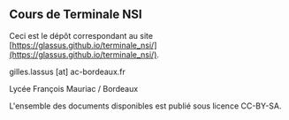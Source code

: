 ## Cours de Terminale NSI 

Ceci est le dépôt correspondant au site [https://glassus.github.io/terminale_nsi/](https://glassus.github.io/terminale_nsi/).


gilles.lassus [at] ac-bordeaux.fr

Lycée François Mauriac / Bordeaux  

L'ensemble des documents disponibles est publié sous licence CC-BY-SA.
